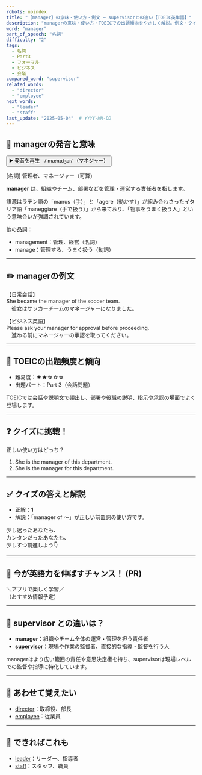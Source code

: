 ```yaml
---
robots: noindex
title: "【manager】の意味・使い方・例文 ― supervisorとの違い【TOEIC英単語】"
description: "managerの意味・使い方・TOEICでの出題傾向をやさしく解説。例文・クイズ付きでsupervisorとの違いもわかりやすく学べます。"
word: "manager"
part_of_speech: "名詞"
difficulty: "2"
tags:
  - 名詞
  - Part3
  - フォーマル
  - ビジネス
  - 会議
compared_word: "supervisor"
related_words:
  - "director"
  - "employee"
next_words:
  - "leader"
  - "staff"
last_update: "2025-05-04"  # YYYY-MM-DD
---
```


## 🔰 managerの発音と意味

<button class="play-audio" onclick="playTTS('manager')">
  <span class="play-audio-main">
    ▶️ 発音を再生　/ˈmænɪdʒər/
  </span>
  <span class="play-audio-sub">
    （マネジャー）
  </span>
</button>

[名詞] 管理者、マネージャー（可算）

**manager** は、組織やチーム、部署などを管理・運営する責任者を指します。

語源はラテン語の「manus（手）」と「agere（動かす）」が組み合わさったイタリア語「maneggiare（手で扱う）」から来ており、「物事をうまく扱う人」という意味合いが強調されています。

他の品詞：  
- management：管理、経営（名詞）
- manage：管理する、うまく扱う（動詞）

---

## ✏️ managerの例文

【日常会話】  
She became the manager of the soccer team.  
　彼女はサッカーチームのマネージャーになりました。

【ビジネス英語】  
Please ask your manager for approval before proceeding.  
　進める前にマネージャーの承認を取ってください。

---

## 🎯 TOEICの出題頻度と傾向

- 難易度：★★☆☆☆
- 出題パート：Part 3（会話問題）

TOEICでは会話や説明文で頻出し、部署や役職の説明、指示や承認の場面でよく登場します。

---

## ❓ クイズに挑戦！

正しい使い方はどっち？

1. She is the manager of this department.  
2. She is the manager for this department.

---

## ✅ クイズの答えと解説

- 正解：**1**
- 解説：「manager of ～」が正しい前置詞の使い方です。

少し迷ったあなたも、  
カンタンだったあなたも、  
少しずつ前進しよう👇️

---

## 🚀 今が英語力を伸ばすチャンス！ (PR)

<div class="info-center">
＼アプリで楽しく学習／<br>  
（おすすめ情報予定）
</div>

---

## 🤔  supervisor との違いは？

- **manager**：組織やチーム全体の運営・管理を担う責任者
- **[supervisor](/word/supervisor/)**：現場や作業の監督者、直接的な指導・監督を行う人

managerはより広い範囲の責任や意思決定権を持ち、supervisorは現場レベルでの監督や指導に特化しています。

---

## 🧩 あわせて覚えたい

- [director](/word/director/)：取締役、部長
- [employee](/word/employee/)：従業員

---

## 📖 できればこれも

- [leader](/word/leader/)：リーダー、指導者
- [staff](/word/staff/)：スタッフ、職員

<!-- cvid: aid05_bid16 -->
